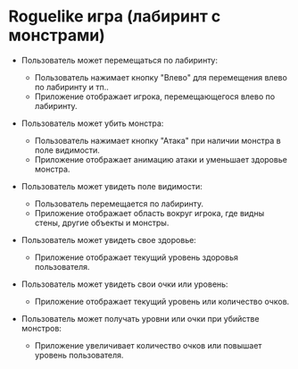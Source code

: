 
 # Roguelike игра (лабиринт с монстрами)
- Пользователь может перемещаться по лабиринту:
    - Пользователь нажимает кнопку "Влево" для перемещения влево по лабиринту и тп..
    - Приложение отображает игрока, перемещающегося влево по лабиринту.

- Пользователь может убить монстра:
    - Пользователь нажимает кнопку "Атака" при наличии монстра в поле видимости.
    - Приложение отображает анимацию атаки и уменьшает здоровье монстра.

- Пользователь может увидеть поле видимости:
    - Пользователь перемещается по лабиринту.
    - Приложение отображает область вокруг игрока, где видны стены, другие объекты и монстры.

- Пользователь может увидеть свое здоровье:
    - Приложение отображает текущий уровень здоровья пользователя.

- Пользователь может увидеть свои очки или уровень:
    - Приложение отображает текущий уровень или количество очков.

- Пользователь может получать уровни или очки при убийстве монстров:
    - Приложение увеличивает количество очков или повышает уровень пользователя.